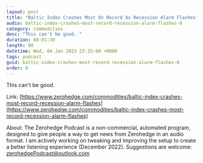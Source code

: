 ```yaml
---
layout: post
title: "Baltic Index Crashes Most On Record As Recession Alarm Flashes"
audio: baltic-index-crashes-most-record-recession-alarm-flashes-0
category: commodities
desc: "This can't be good. "
duration: 00:01:30
length: 90
datetime: Wed, 04 Jan 2023 23:25:00 +0000
tags: podcast
guid: baltic-index-crashes-most-record-recession-alarm-flashes-0
order: 0
---
```

This can't be good. 

Link: [https://www.zerohedge.com/commodities/baltic-index-crashes-most-record-recession-alarm-flashes](https://www.zerohedge.com/commodities/baltic-index-crashes-most-record-recession-alarm-flashes)

About: The Zerohedge Podcast is a non-commercial, automated program, designed to give people a way to get news from Zerohedge in an audio format.  I am actively working on tweaking and improving the setup to create a better listening experience (December 2022).  Suggestions are welcome: [zerohedgePodcast@outlook.com](mailto:zerohedgePodcast@outlook.com)
